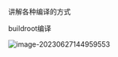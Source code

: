 讲解各种编译的方式



buildroot编译

![image-20230627144959553](C:\Users\scl\AppData\Roaming\Typora\typora-user-images\image-20230627144959553.png)
